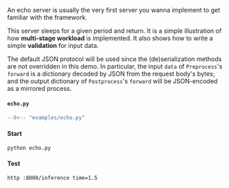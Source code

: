 An echo server is usually the very first server you wanna implement to get familiar with the framework.

This server sleeps for a given period and return. It is a simple illustration of how **multi-stage workload** is implemented. It also shows how to write a simple **validation** for input data.

The default JSON protocol will be used since the (de)serialization methods are not overridden in this demo. In particular, the input `data` of `Preprocess`'s `forward` is a dictionary decoded by JSON from the request body's bytes; and the output dictionary of `Postprocess`'s `forward` will be JSON-encoded as a mirrored process.

#### **`echo.py`**

```python
--8<-- "examples/echo.py"
```

#### Start

    python echo.py

#### Test

    http :8000/inference time=1.5
